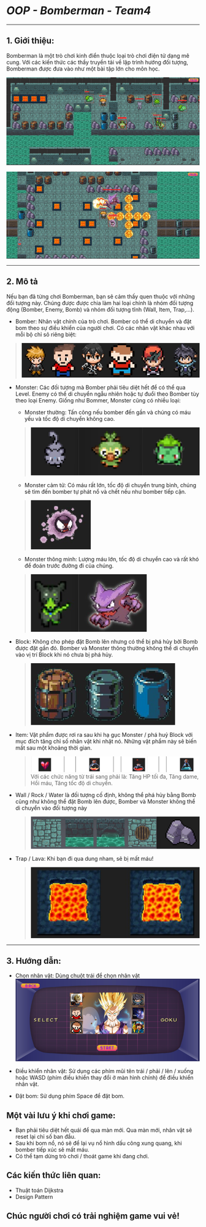 # *OOP - Bomberman - Team4*
***
## 1. Giới thiệu:
Bomberman là một trò chơi kinh điển thuộc loại trò chơi điện tử dạng mê cung.
Với các kiến thức các thầy truyền tải về lập trình hướng đối tượng, Bomberman được đưa vào như một bài tập lớn cho môn học.

![alt text](/res/images/preview/preview.jpg)

![alt text](/res/images/preview/preview1.jpg)


***
## 2. Mô tả
Nếu bạn đã từng chơi Bomberman, bạn sẽ cảm thấy quen thuộc với những đối tượng này. Chúng được được chia làm hai loại chính là nhóm đối tượng động (Bomber, Enemy, Bomb) và nhóm đối tượng tĩnh (Wall, Item, Trap,...).
* Bomber: Nhân vật chính của trò chơi. Bomber có thể di chuyển và đặt bom theo sự điều khiển của người chơi.
Có các nhân vật khác nhau với mỗi bộ chỉ sô riêng biệt:
> ![alt text](/res/images/preview/characters.jpg)


* Monster: Các đối tượng mà Bomber phải tiêu diệt hết để có thể qua Level. Enemy có thể di chuyển ngẫu nhiên hoặc tự đuổi theo Bomber tùy theo loại Enemy.
Giống như Bommer, Monster cũng có nhiều loại:
    * Monster thường: Tấn công nếu bomber đến gần và chúng có máu yếu và tốc độ di chuyển không cao.
  > ![alt text](/res/images/preview/monster1.jpg)
    * Monster cảm tử: Có máu rất lớn, tốc độ di chuyển trung bình, chúng sẽ tìm đến bomber tự phát nổ và chết nếu như bomber tiếp cận.
  > ![alt text](/res/images/preview/monster2.jpg)
    * Monster thông minh: Lượng máu lớn, tốc độ di chuyển cao và rất khó để đoán trước đường đi của chúng.
  > ![alt text](/res/images/preview/monster3.jpg)


* Block: Không cho phép đặt Bomb lên nhưng có thể bị phá hủy bởi Bomb được đặt gần đó. Bomber và Monster thông thường không thể di chuyển vào vị trí Block khi nó chưa bị phá hủy.
  > ![alt text](/res/images/preview/block.jpg)


* Item: Vật phẩm được rơi ra sau khi hạ gục Monster / phá huỷ Block với mục đích tăng chỉ số nhân vật khi nhặt nó. Những vật phẩm này sẽ biến mất sau một khoảng thời gian.
  > ![alt text](/res/images/preview/item.png)
Với các chức năng từ trái sang phải là: Tăng HP tối đa, Tăng dame, Hồi máu, Tăng tốc độ di chuyển.


* Wall / Rock / Water là đối tượng cố định, không thể phá hủy bằng Bomb cũng như không thể đặt Bomb lên được, Bomber và Monster không thể di chuyển vào đối tượng này
  > ![alt text](/res/images/preview/title.jpg)


* Trap / Lava: Khi bạn đi qua dung nham, sẽ bị mất máu!
  > ![alt text](/res/images/preview/trap.jpg)


***
## 3. Hướng dẫn:
* Chọn nhân vật: Dùng chuột trái để chọn nhân vật
![alt text](/res/images/preview/character-selection.png)


* Điều khiển nhân vật: Sử dụng các phím mũi tên trái / phải / lên / xuống hoặc WASD (phím điều khiển thay đổi ở màn hình chính) để điều khiển nhân vật.


* Đặt bom: Sử dụng phím Space để đặt bom.


## Một vài lưu ý khi chơi game:
* Bạn phải tiêu diệt hết quái để qua màn mới. Qua màn mới, nhân vật sẽ reset lại chỉ số ban đầu.
* Sau khi bom nổ, nó sẽ để lại vụ nổ hình dấu công xung quang, khi bomber tiếp xúc sẽ mất máu.
* Có thể tạm dừng trò chơi / thoát game khi đang chơi.

## Các kiến thức liên quan:
* Thuật toán Dijkstra
* Design Pattern

## Chúc người chơi có trải nghiệm game vui vẻ!

